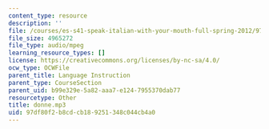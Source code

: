 ```yaml
---
content_type: resource
description: ''
file: /courses/es-s41-speak-italian-with-your-mouth-full-spring-2012/97df80f2b8cdcb189251348c044cb4a0_donne.mp3
file_size: 4965272
file_type: audio/mpeg
learning_resource_types: []
license: https://creativecommons.org/licenses/by-nc-sa/4.0/
ocw_type: OCWFile
parent_title: Language Instruction
parent_type: CourseSection
parent_uid: b99e329e-5a82-aaa7-e124-7955370dab77
resourcetype: Other
title: donne.mp3
uid: 97df80f2-b8cd-cb18-9251-348c044cb4a0
---
```

